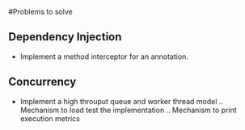 #Problems to solve
## Dependency Injection
- Implement a method interceptor for an annotation.

## Concurrency
* Implement a high throuput queue and worker thread model
.. Mechanism to load test the implementation
.. Mechanism to print execution metrics
